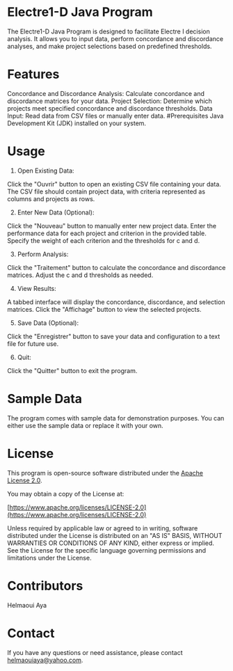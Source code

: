 # Electre1-D Java Program
The Electre1-D Java Program is designed to facilitate Electre I decision analysis. It allows you to input data, perform concordance and discordance analyses, and make project selections based on predefined thresholds.

# Features
Concordance and Discordance Analysis: Calculate concordance and discordance matrices for your data.
Project Selection: Determine which projects meet specified concordance and discordance thresholds.
Data Input: Read data from CSV files or manually enter data.
#Prerequisites
Java Development Kit (JDK) installed on your system.
# Usage
1. Open Existing Data:

Click the "Ouvrir" button to open an existing CSV file containing your data.
The CSV file should contain project data, with criteria represented as columns and projects as rows.

2. Enter New Data (Optional):

Click the "Nouveau" button to manually enter new project data.
Enter the performance data for each project and criterion in the provided table.
Specify the weight of each criterion and the thresholds for c and d.

3. Perform Analysis:

Click the "Traitement" button to calculate the concordance and discordance matrices.
Adjust the c and d thresholds as needed.

4. View Results:

A tabbed interface will display the concordance, discordance, and selection matrices.
Click the "Affichage" button to view the selected projects.

5. Save Data (Optional):

Click the "Enregistrer" button to save your data and configuration to a text file for future use.

6. Quit:

Click the "Quitter" button to exit the program.
# Sample Data
The program comes with sample data for demonstration purposes. You can either use the sample data or replace it with your own.

# License

This program is open-source software distributed under the [Apache License 2.0](LICENSE).

You may obtain a copy of the License at:

[https://www.apache.org/licenses/LICENSE-2.0](https://www.apache.org/licenses/LICENSE-2.0)

Unless required by applicable law or agreed to in writing, software distributed under the License is distributed on an "AS IS" BASIS, WITHOUT WARRANTIES OR CONDITIONS OF ANY KIND, either express or implied. See the License for the specific language governing permissions and limitations under the License.


# Contributors
Helmaoui Aya
# Contact
If you have any questions or need assistance, please contact helmaouiaya@yahoo.com.
